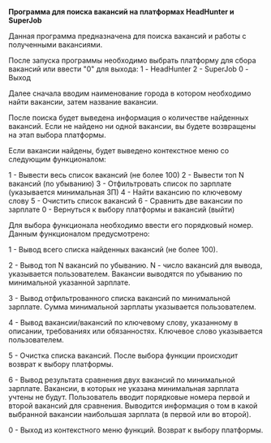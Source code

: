 **Программа для поиска вакансий на платформах HeadHunter и SuperJob**

Данная программа предназначена для поиска вакансий и работы с полученными вакансиями.

После запуска программы необходимо выбрать платформу для сбора вакансий или ввести "0" для выхода:
1 - HeadHunter
2 - SuperJob
0 - Выход

Далее сначала вводим наименование города в котором необходимо найти вакансии, затем название вакансии.

После поиска будет выведена информация о количестве найденных вакансий. Если не найдено ни одной 
вакансии, вы будете возвращены на этап выбора платформы.

Если вакансии найдены, будет выведено контекстное меню со следующим функционалом:

1 - Вывести весь список вакансий (не более 100)
2 - Вывести топ N вакансий (по убыванию)
3 - Отфильтровать список по зарплате (указывается минимальная ЗП)
4 - Найти вакансию по ключевому слову
5 - Очистить список вакансий
6 - Сравнить две вакансии по зарплате
0 - Вернуться к выбору платформы и вакансий (выйти)

Для выбора функционала необходимо ввести его порядковый номер.
Данным функционалом предусмотрено:

1 - Вывод всего списка найденных вакансий (не более 100).

2 - Вывод топ N вакансий по убыванию. N - число вакансий для вывода, указывается пользователем.
    Вакансии выводятся по убыванию по минимальной указанной зарплате. 

3 - Вывод отфильтрованного списка вакансий по минимальной зарплате. Сумма минимальной зарплаты
    указывается пользователем.

4 - Вывод вакансии/вакансий по ключевому слову, указанному в описании, требованиях или обязанностях.
    Ключевое слово указывается пользователем.

5 - Очистка списка вакансий. После выбора функции происходит возврат к выбору платформы.

6 - Вывод результата сравнения двух вакансий по минимальной зарплате. Вакансии, в которых
    не указана минимальная зарплата учтены не будут. Пользователь вводит порядковые номера первой
    и второй вакансий для сравнения. Выводится информация о том в какой выбранной вакансии 
    наибольшая зарплата (в первой или во второй).

0 - Выход из контекстного меню функций. Возврат к выбору платформы.